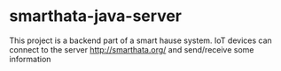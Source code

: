 # smarthata-java-server

This project is a backend part of a smart hause system.
IoT devices can connect to the server http://smarthata.org/ and send/receive some information
